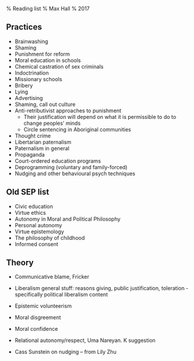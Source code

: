 % Reading list
% Max Hall
% 2017

## Practices
* Brainwashing
* Shaming
* Punishment for reform
* Moral education in schools
* Chemical castration of sex criminals
* Indoctrination
* Missionary schools
* Bribery
* Lying
* Advertising
* Shaming, call out culture
* Anti-retributivist approaches to punishment
    * Their justification will depend on what it is permissible to do to change peoples’ minds
    * Circle sentencing in Aboriginal communities
* Thought crime
* Libertarian paternalism
* Paternalism in general
* Propaganda
* Court-ordered education programs
* Deprogramming (voluntary and family-forced)
* Nudging and other behavioural psych techniques

## Old SEP list
- Civic education
- Virtue ethics
- Autonomy in Moral and Political Philosophy
- Personal autonomy
- Virtue epistemology
- The philosophy of childhood
- Informed consent

## Theory
* Communicative blame, Fricker
* Liberalism general stuff: reasons giving, public justification, toleration - specifically political liberalism content
* Epistemic volunteerism
* Moral disgreement
* Moral confidence
* Relational autonomy/respect, Uma Nareyan. K suggestion

* Cass Sunstein on nudging – from Lily Zhu
